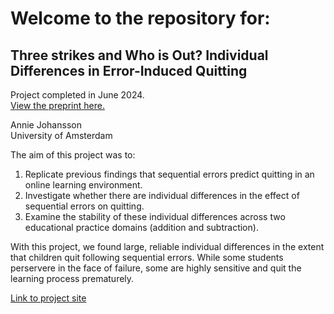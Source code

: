 # Welcome to the repository for: 
## Three strikes and Who is Out? Individual Differences in Error-Induced Quitting

Project completed in June 2024.  
[View the preprint here.](https://osf.io/preprints/psyarxiv/6tduv)

Annie Johansson  
University of Amsterdam  
 
The aim of this project was to:  

1.  Replicate previous findings that sequential errors predict quitting in an online learning environment.
2.  Investigate whether there are individual differences in the effect of sequential errors on quitting.
3.  Examine the stability of these individual differences across two educational practice domains (addition and subtraction).

With this project, we found large, reliable individual differences in the extent that children quit following sequential errors.  While some students perservere in the face of failure, some are highly sensitive and quit the learning process prematurely.  

[Link to project site](https://ann1ejohansson.github.io/three-strikes/)
